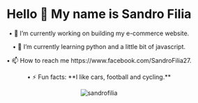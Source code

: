 <h1 align="center">Hello 👋 My name is Sandro Filia</h1>

<p align="center">•  🔭  I’m currently working on building my e-commerce website.</p>

<p align="center">• 🌱 I’m currently learning python and a little bit of javascript.</p>

<p align="center">• 📫 How to reach me https://www.facebook.com/SandroFilia27.</p>

<p align="center">• ⚡ Fun facts: **I like cars, football and cycling.**</p>


<p align="center"><img src="https://github-readme-stats.vercel.app/api/top-langs?username=SandroFilia777&show_icons=true&theme=dracula&hide_border=true&locale=en&layout=compact" alt="sandrofilia" /></p>

